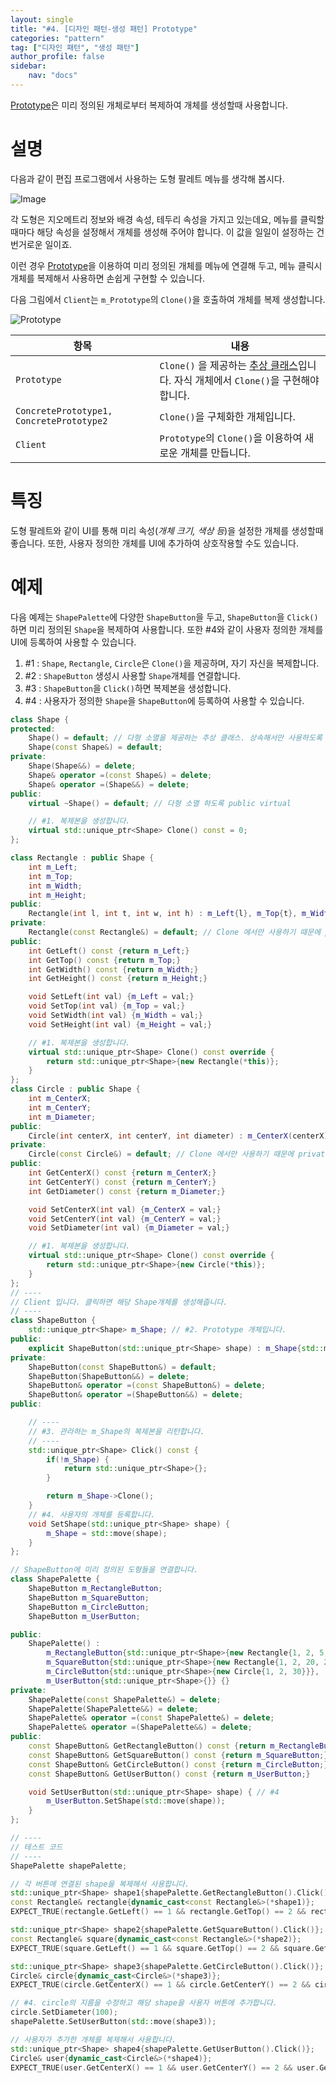 ```yaml
---
layout: single
title: "#4. [디자인 패턴-생성 패턴] Prototype"
categories: "pattern"
tag: ["디자인 패턴", "생성 패턴"]
author_profile: false
sidebar: 
    nav: "docs"
---
```


[Prototype](https://tango1202.github.io/pattern/pattern-prototype/)은 미리 정의된 개체로부터 복제하여 개체를 생성할때 사용합니다.

# 설명

다음과 같이 편집 프로그램에서 사용하는 도형 팔레트 메뉴를 생각해 봅시다.

![Image](https://github.com/tango1202/tango1202.github.io/assets/133472501/ad01b76d-74b3-454d-978b-ea18a6117e58)

각 도형은 지오메트리 정보와 배경 속성, 테두리 속성을 가지고 있는데요, 메뉴를 클릭할 때마다 해당 속성을 설정해서 개체를 생성해 주어야 합니다. 이 값을 일일이 설정하는 건 번거로운 일이죠.

이런 경우 [Prototype](https://tango1202.github.io/pattern/pattern-prototype/)을 이용하여 미리 정의된 개체를 메뉴에 연결해 두고, 메뉴 클릭시 개체를 복제해서 사용하면 손쉽게 구현할 수 있습니다.

다음 그림에서 `Client`는 `m_Prototype`의 `Clone()`을 호출하여 개체를 복제 생성합니다.

![Prototype](https://github.com/tango1202/tango1202.github.io/assets/133472501/4d59eae0-3b2d-4829-bea8-d81f3ead664f)

|항목|내용|
|--|--|
|`Prototype`|`Clone()` 을 제공하는 [추상 클래스](https://tango1202.github.io/legacy-cpp-oop/legacy-cpp-oop-abstract-class-interface/#%EC%B6%94%EC%83%81-%ED%81%B4%EB%9E%98%EC%8A%A4)입니다. 자식 개체에서 `Clone()`을 구현해야 합니다.|
|`ConcretePrototype1, ConcretePrototype2`|`Clone()`을 구체화한 개체입니다.|
|`Client`|`Prototype`의 `Clone()`을 이용하여 새로운 개체를 만듭니다.|

# 특징

도형 팔레트와 같이 UI를 통해 미리 속성(*개체 크기, 색상 등*)을 설정한 개체를 생성할때 좋습니다. 또한, 사용자 정의한 개체를 UI에 추가하여 상호작용할 수도 있습니다.

# 예제

다음 예제는 `ShapePalette`에 다양한 `ShapeButton`을 두고, `ShapeButton`을 `Click()`하면 미리 정의된 `Shape`을 복제하여 사용합니다. 또한 #4와 같이 사용자 정의한 개체를 UI에 등록하여 사용할 수 있습니다.

1. #1 : `Shape`, `Rectangle`, `Circle`은 `Clone()`을 제공하며, 자기 자신을 복제합니다.
2. #2 : `ShapeButton` 생성시 사용할 `Shape`개체를 연결합니다.
3. #3 : `ShapeButton`을 `Click()`하면 복제본을 생성합니다.
4. #4 : 사용자가 정의한 `Shape`을 `ShapeButton`에 등록하여 사용할 수 있습니다.

```cpp
class Shape {
protected:
    Shape() = default; // 다형 소멸을 제공하는 추상 클래스. 상속해서만 사용하도록 protected
    Shape(const Shape&) = default; 
private:
    Shape(Shape&&) = delete; 
    Shape& operator =(const Shape&) = delete; 
    Shape& operator =(Shape&&) = delete;   
public:
    virtual ~Shape() = default; // 다형 소멸 하도록 public virtual    

    // #1. 복제본을 생성합니다.
    virtual std::unique_ptr<Shape> Clone() const = 0;
};

class Rectangle : public Shape {
    int m_Left;
    int m_Top;
    int m_Width;
    int m_Height;
public:
    Rectangle(int l, int t, int w, int h) : m_Left{l}, m_Top{t}, m_Width{w}, m_Height{h} {}
private:
    Rectangle(const Rectangle&) = default; // Clone 에서만 사용하기 때문에 private입니다.
public:
    int GetLeft() const {return m_Left;}
    int GetTop() const {return m_Top;}
    int GetWidth() const {return m_Width;}
    int GetHeight() const {return m_Height;}

    void SetLeft(int val) {m_Left = val;}
    void SetTop(int val) {m_Top = val;}
    void SetWidth(int val) {m_Width = val;}
    void SetHeight(int val) {m_Height = val;}   

    // #1. 복제본을 생성합니다.
    virtual std::unique_ptr<Shape> Clone() const override {
        return std::unique_ptr<Shape>{new Rectangle(*this)};
    }
};
class Circle : public Shape {
    int m_CenterX;
    int m_CenterY;
    int m_Diameter;
public:
    Circle(int centerX, int centerY, int diameter) : m_CenterX(centerX), m_CenterY(centerY), m_Diameter(diameter) {}
private:
    Circle(const Circle&) = default; // Clone 에서만 사용하기 때문에 private입니다.
public:
    int GetCenterX() const {return m_CenterX;}
    int GetCenterY() const {return m_CenterY;}
    int GetDiameter() const {return m_Diameter;}

    void SetCenterX(int val) {m_CenterX = val;}
    void SetCenterY(int val) {m_CenterY = val;}
    void SetDiameter(int val) {m_Diameter = val;}

    // #1. 복제본을 생성합니다.
    virtual std::unique_ptr<Shape> Clone() const override {
        return std::unique_ptr<Shape>{new Circle(*this)};
    }
};
// ----
// Client 입니다. 클릭하면 해당 Shape개체를 생성해줍니다.
// ----
class ShapeButton {
    std::unique_ptr<Shape> m_Shape; // #2. Prototype 개체입니다.
public:
    explicit ShapeButton(std::unique_ptr<Shape> shape) : m_Shape{std::move(shape)} {} // #2
private:
    ShapeButton(const ShapeButton&) = default; 
    ShapeButton(ShapeButton&&) = delete; 
    ShapeButton& operator =(const ShapeButton&) = delete; 
    ShapeButton& operator =(ShapeButton&&) = delete;   
public:

    // ----
    // #3. 관라하는 m_Shape의 복제본을 리턴합니다.
    // ----
    std::unique_ptr<Shape> Click() const {
        if(!m_Shape) {
            return std::unique_ptr<Shape>{};
        }

        return m_Shape->Clone();
    }
    // #4. 사용자의 개체를 등록합니다.
    void SetShape(std::unique_ptr<Shape> shape) {
        m_Shape = std::move(shape);
    }
};

// ShapeButton에 미리 정의된 도형들을 연결합니다.
class ShapePalette {
    ShapeButton m_RectangleButton;
    ShapeButton m_SquareButton;
    ShapeButton m_CircleButton;
    ShapeButton m_UserButton;

public:
    ShapePalette() :
        m_RectangleButton{std::unique_ptr<Shape>{new Rectangle{1, 2, 5, 10}}},
        m_SquareButton{std::unique_ptr<Shape>{new Rectangle{1, 2, 20, 20}}}, // 너비와 높이가 동일한 Rectangle입니다.
        m_CircleButton{std::unique_ptr<Shape>{new Circle{1, 2, 30}}},
        m_UserButton{std::unique_ptr<Shape>{}} {}
private:
    ShapePalette(const ShapePalette&) = delete; 
    ShapePalette(ShapePalette&&) = delete; 
    ShapePalette& operator =(const ShapePalette&) = delete; 
    ShapePalette& operator =(ShapePalette&&) = delete;       
public:
    const ShapeButton& GetRectangleButton() const {return m_RectangleButton;}
    const ShapeButton& GetSquareButton() const {return m_SquareButton;}
    const ShapeButton& GetCircleButton() const {return m_CircleButton;}
    const ShapeButton& GetUserButton() const {return m_UserButton;}

    void SetUserButton(std::unique_ptr<Shape> shape) { // #4
        m_UserButton.SetShape(std::move(shape));
    }
};

// ----
// 테스트 코드
// ----
ShapePalette shapePalette;

// 각 버튼에 연결된 shape을 복제해서 사용합니다.
std::unique_ptr<Shape> shape1{shapePalette.GetRectangleButton().Click()};
const Rectangle& rectangle{dynamic_cast<const Rectangle&>(*shape1)};
EXPECT_TRUE(rectangle.GetLeft() == 1 && rectangle.GetTop() == 2 && rectangle.GetWidth() == 5 && rectangle.GetHeight() == 10);

std::unique_ptr<Shape> shape2{shapePalette.GetSquareButton().Click()};
const Rectangle& square{dynamic_cast<const Rectangle&>(*shape2)};
EXPECT_TRUE(square.GetLeft() == 1 && square.GetTop() == 2 && square.GetWidth() == 20 && square.GetHeight() == 20);

std::unique_ptr<Shape> shape3{shapePalette.GetCircleButton().Click()};
Circle& circle{dynamic_cast<Circle&>(*shape3)};
EXPECT_TRUE(circle.GetCenterX() == 1 && circle.GetCenterY() == 2 && circle.GetDiameter() == 30);

// #4. circle의 지름을 수정하고 해당 shape을 사용자 버튼에 추가합니다.
circle.SetDiameter(100);
shapePalette.SetUserButton(std::move(shape3));

// 사용자가 추가한 개체를 복제해서 사용합니다.
std::unique_ptr<Shape> shape4{shapePalette.GetUserButton().Click()};
Circle& user{dynamic_cast<Circle&>(*shape4)};
EXPECT_TRUE(user.GetCenterX() == 1 && user.GetCenterY() == 2 && user.GetDiameter() == 100);
```

